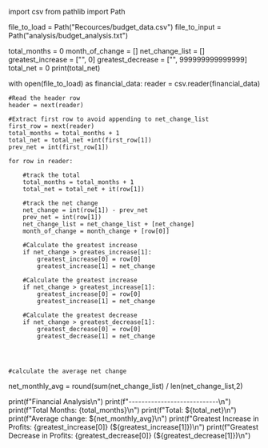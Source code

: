 import csv
from pathlib import Path

file_to_load = Path("Recources/budget_data.csv")
file_to_input = Path("analysis/budget_analysis.txt")

total_months = 0
month_of_change = []
net_change_list = []
greatest_increase = ["", 0]
greatest_decrease = ["", 999999999999999]
total_net = 0
print(total_net)

with open(file_to_load) as financial_data:
    reader = csv.reader(financial_data)
    
    
    #Read the header row
    header = next(reader)
    
    #Extract first row to avoid appending to net_change_list
    first_row = next(reader)
    total_months = total_months + 1
    total_net = total_net +int(first_row[1])
    prev_net = int(first_row[1])
    
    for row in reader:
        
        #track the total
        total_months = total_months + 1
        total_net = total_net + it(row[1])
        
        #track the net change
        net_change = int(row[1]) - prev_net
        prev_net = int(row[1])
        net_change_list = net_change_list + [net_change]
        month_of_change = month_change + [row[0]]
        
        #Calculate the greatest increase
        if net_change > greates_increase[1]:
            greatest_increase[0] = row[0]
            greatest_increase[1] = net_change
            
        #Calculate the greatest increase
        if net_change > greatest_increase[1]:
            greatest_increase[0] = row[0]
            greatest_increase[1] = net_change
            
        #Calculate the greatest decrease
        if net_change > greatest_decrease[1]:
            greatest_decrease[0] = row[0]
            greatest_decrease[1] = net_change
                
            
        
    
    #calculate the average net change
net_monthly_avg = round(sum(net_change_list) / len(net_change_list,2)

print(f"Financial Analysis\n")
print(f"----------------------------\n")
print(f"Total Months: {total_months}\n")
print(f"Total: ${total_net}\n")
print(f"Average change: ${net_monthly_avg}\n")
print(f"Greatest Increase in Profits: {greatest_increase[0]} (${greatest_increase[1]})\n")
print(f"Greatest Decrease in Profits: {greatest_decrease[0]} (${greatest_decrease[1]})\n")
